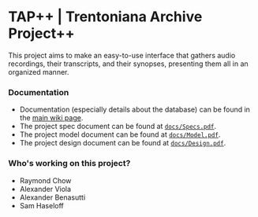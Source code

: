 # TAP++ | Trentoniana Archive Project++

This project aims to make an easy-to-use interface that gathers audio recordings, their transcripts, and their synopses, presenting them all in an organized manner.

### Documentation

* Documentation (especially details about the database) can be found in the [main wiki page](https://github.com/tcnj-violaa/tap-plus-plus/wiki).
* The project spec document can be found at [`docs/Specs.pdf`](/docs/Specs.pdf).
* The project model document can be found at [`docs/Model.pdf`](/docs/Model.pdf).
* The project design document can be found at [`docs/Design.pdf`](/docs/Design.pdf).

### Who's working on this project?

* Raymond Chow
* Alexander Viola
* Alexander Benasutti
* Sam Haseloff
